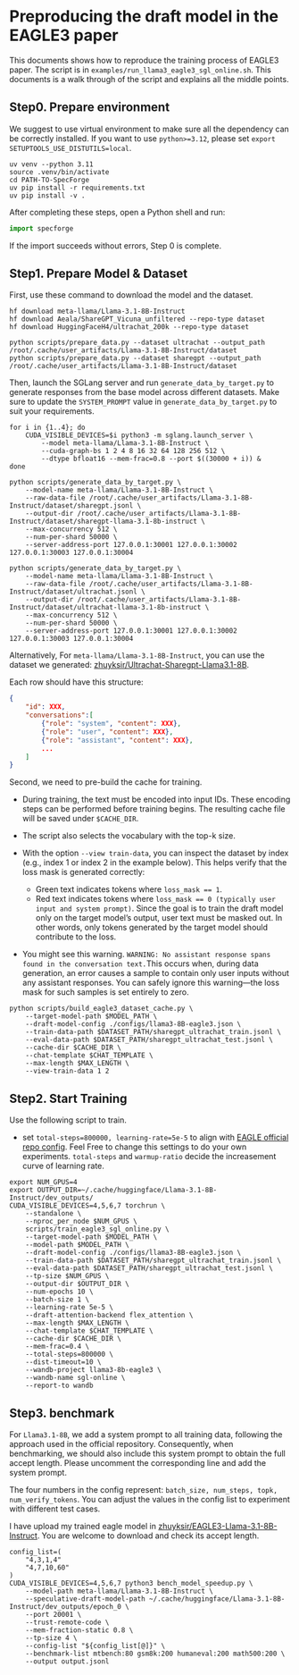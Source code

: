 # Preproducing the draft model in the EAGLE3 paper

This documents shows how to reproduce the training process of EAGLE3 paper. The script is in `examples/run_llama3_eagle3_sgl_online.sh`. This documents is a walk through of the script and explains all the middle points.

## Step0. Prepare environment

We suggest to use virtual environment to make sure all the dependency can be correctly installed. If you want to use `python>=3.12`, please set `export SETUPTOOLS_USE_DISTUTILS=local`.

```
uv venv --python 3.11
source .venv/bin/activate
cd PATH-TO-SpecForge
uv pip install -r requirements.txt
uv pip install -v .
```

After completing these steps, open a Python shell and run:
```python
import specforge
```
If the import succeeds without errors, Step 0 is complete.

## Step1. Prepare Model & Dataset

First, use these command to download the model and the dataset.
```shell
hf download meta-llama/Llama-3.1-8B-Instruct
hf download Aeala/ShareGPT_Vicuna_unfiltered --repo-type dataset
hf download HuggingFaceH4/ultrachat_200k --repo-type dataset

python scripts/prepare_data.py --dataset ultrachat --output_path /root/.cache/user_artifacts/Llama-3.1-8B-Instruct/dataset
python scripts/prepare_data.py --dataset sharegpt --output_path /root/.cache/user_artifacts/Llama-3.1-8B-Instruct/dataset
```

Then, launch the SGLang server and run `generate_data_by_target.py` to generate responses from the base model across different datasets. Make sure to update the `SYSTEM_PROMPT` value in `generate_data_by_target.py` to suit your requirements.

```shell
for i in {1..4}; do
    CUDA_VISIBLE_DEVICES=$i python3 -m sglang.launch_server \
        --model meta-llama/Llama-3.1-8B-Instruct \
        --cuda-graph-bs 1 2 4 8 16 32 64 128 256 512 \
        --dtype bfloat16 --mem-frac=0.8 --port $((30000 + i)) &
done

python scripts/generate_data_by_target.py \
    --model-name meta-llama/Llama-3.1-8B-Instruct \
    --raw-data-file /root/.cache/user_artifacts/Llama-3.1-8B-Instruct/dataset/sharegpt.jsonl \
    --output-dir /root/.cache/user_artifacts/Llama-3.1-8B-Instruct/dataset/sharegpt-llama-3.1-8b-instruct \
    --max-concurrency 512 \
    --num-per-shard 50000 \
    --server-address-port 127.0.0.1:30001 127.0.0.1:30002 127.0.0.1:30003 127.0.0.1:30004

python scripts/generate_data_by_target.py \
    --model-name meta-llama/Llama-3.1-8B-Instruct \
    --raw-data-file /root/.cache/user_artifacts/Llama-3.1-8B-Instruct/dataset/ultrachat.jsonl \
    --output-dir /root/.cache/user_artifacts/Llama-3.1-8B-Instruct/dataset/ultrachat-llama-3.1-8b-instruct \
    --max-concurrency 512 \
    --num-per-shard 50000 \
    --server-address-port 127.0.0.1:30001 127.0.0.1:30002 127.0.0.1:30003 127.0.0.1:30004
```

Alternatively, For `meta-llama/Llama-3.1-8B-Instruct`, you can use the dataset we generated: [zhuyksir/Ultrachat-Sharegpt-Llama3.1-8B](https://huggingface.co/datasets/zhuyksir/Ultrachat-Sharegpt-Llama3.1-8B).

Each row should have this structure:
```json
{
    "id": XXX,
    "conversations":[
        {"role": "system", "content": XXX},
        {"role": "user", "content": XXX},
        {"role": "assistant", "content": XXX},
        ...
    ]
}
```

Second, we need to pre-build the cache for training.

- During training, the text must be encoded into input IDs. These encoding steps can be performed before training begins. The resulting cache file will be saved under `$CACHE_DIR`.
- The script also selects the vocabulary with the top-k size.
- With the option `--view train-data`, you can inspect the dataset by index (e.g., index 1 or index 2 in the example below). This helps verify that the loss mask is generated correctly:
    - Green text indicates tokens where `loss_mask == 1`.
    - Red text indicates tokens where `loss_mask == 0 (typically user input and system prompt)`. Since the goal is to train the draft model only on the target model’s output, user text must be masked out. In other words, only tokens generated by the target model should contribute to the loss.

- You might see this warning. `WARNING: No assistant response spans found in the conversation text.`This occurs when, during data generation, an error causes a sample to contain only user inputs without any assistant responses. You can safely ignore this warning—the loss mask for such samples is set entirely to zero.
```shell
python scripts/build_eagle3_dataset_cache.py \
    --target-model-path $MODEL_PATH \
    --draft-model-config ./configs/llama3-8B-eagle3.json \
    --train-data-path $DATASET_PATH/sharegpt_ultrachat_train.jsonl \
    --eval-data-path $DATASET_PATH/sharegpt_ultrachat_test.jsonl \
    --cache-dir $CACHE_DIR \
    --chat-template $CHAT_TEMPLATE \
    --max-length $MAX_LENGTH \
    --view-train-data 1 2
```

## Step2. Start Training

Use the following script to train.

- set `total-steps=800000, learning-rate=5e-5` to align with [EAGLE official repo config](https://github.com/SafeAILab/EAGLE/blob/main/eagle/traineagle3/ds_config.json). Feel Free to change this settings to do your own experiments. `total-steps` and `warmup-ratio` decide the increasement curve of learning rate.

```shell
export NUM_GPUS=4
export OUTPUT_DIR=~/.cache/huggingface/Llama-3.1-8B-Instruct/dev_outputs/
CUDA_VISIBLE_DEVICES=4,5,6,7 torchrun \
    --standalone \
    --nproc_per_node $NUM_GPUS \
    scripts/train_eagle3_sgl_online.py \
    --target-model-path $MODEL_PATH \
    --model-path $MODEL_PATH \
    --draft-model-config ./configs/llama3-8B-eagle3.json \
    --train-data-path $DATASET_PATH/sharegpt_ultrachat_train.jsonl \
    --eval-data-path $DATASET_PATH/sharegpt_ultrachat_test.jsonl \
    --tp-size $NUM_GPUS \
    --output-dir $OUTPUT_DIR \
    --num-epochs 10 \
    --batch-size 1 \
    --learning-rate 5e-5 \
    --draft-attention-backend flex_attention \
    --max-length $MAX_LENGTH \
    --chat-template $CHAT_TEMPLATE \
    --cache-dir $CACHE_DIR \
    --mem-frac=0.4 \
    --total-steps=800000 \
    --dist-timeout=10 \
    --wandb-project llama3-8b-eagle3 \
    --wandb-name sgl-online \
    --report-to wandb
```

## Step3. benchmark

For `Llama3.1-8B`, we add a system prompt to all training data, following the approach used in the official repository. Consequently, when benchmarking, we should also include this system prompt to obtain the full accept length. Please uncomment the corresponding line and add the system prompt.

The four numbers in the config represent: `batch_size, num_steps, topk, num_verify_tokens`.  You can adjust the values in the config list to experiment with different test cases.

I have upload my trained eagle model in [zhuyksir/EAGLE3-Llama-3.1-8B-Instruct](https://huggingface.co/zhuyksir/EAGLE3-Llama-3.1-8B-Instruct). You are welcome to download and check its accept length.

```shell
config_list=(
    "4,3,1,4"
    "4,7,10,60"
)
CUDA_VISIBLE_DEVICES=4,5,6,7 python3 bench_model_speedup.py \
    --model-path meta-llama/Llama-3.1-8B-Instruct \
    --speculative-draft-model-path ~/.cache/huggingface/Llama-3.1-8B-Instruct/dev_outputs/epoch_0 \
    --port 20001 \
    --trust-remote-code \
    --mem-fraction-static 0.8 \
    --tp-size 4 \
    --config-list "${config_list[@]}" \
    --benchmark-list mtbench:80 gsm8k:200 humaneval:200 math500:200 \
    --output output.jsonl
```
